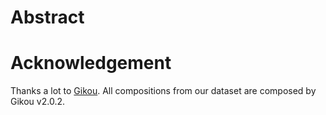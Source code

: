 # Abstract

# Acknowledgement

Thanks a lot to [Gikou](https://github.com/gikou-official/Gikou). All compositions from our dataset are composed by Gikou v2.0.2.
